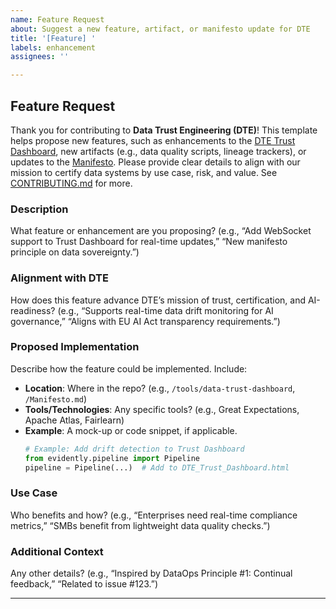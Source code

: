 ```yaml
---
name: Feature Request
about: Suggest a new feature, artifact, or manifesto update for DTE
title: '[Feature] '
labels: enhancement
assignees: ''

---
```


## Feature Request

Thank you for contributing to **Data Trust Engineering (DTE)**! This template helps propose new features, such as enhancements to the [DTE Trust Dashboard](/tools/data-trust-dashboard/DTE_Trust_Dashboard.html), new artifacts (e.g., data quality scripts, lineage trackers), or updates to the [Manifesto](/Manifesto.md). Please provide clear details to align with our mission to certify data systems by use case, risk, and value. See [CONTRIBUTING.md](/CONTRIBUTING.md) for more.

### Description
What feature or enhancement are you proposing? (e.g., “Add WebSocket support to Trust Dashboard for real-time updates,” “New manifesto principle on data sovereignty.”)

### Alignment with DTE
How does this feature advance DTE’s mission of trust, certification, and AI-readiness? (e.g., “Supports real-time data drift monitoring for AI governance,” “Aligns with EU AI Act transparency requirements.”)

### Proposed Implementation
Describe how the feature could be implemented. Include:
- **Location**: Where in the repo? (e.g., `/tools/data-trust-dashboard`, `/Manifesto.md`)
- **Tools/Technologies**: Any specific tools? (e.g., Great Expectations, Apache Atlas, Fairlearn)
- **Example**: A mock-up or code snippet, if applicable.
  ```python
  # Example: Add drift detection to Trust Dashboard
  from evidently.pipeline import Pipeline
  pipeline = Pipeline(...)  # Add to DTE_Trust_Dashboard.html
  ```

### Use Case
Who benefits and how? (e.g., “Enterprises need real-time compliance metrics,” “SMBs benefit from lightweight data quality checks.”)

### Additional Context
Any other details? (e.g., “Inspired by DataOps Principle #1: Continual feedback,” “Related to issue #123.”)

---
